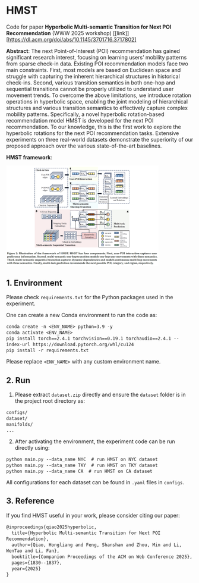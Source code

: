 # HMST

Code for paper **Hyperbolic Multi-semantic Transition for Next POI Recommendation** (WWW 2025 workshop) [[link]][https://dl.acm.org/doi/abs/10.1145/3701716.3717802]

**Abstract**: The next Point-of-Interest (POI) recommendation has gained significant research interest, focusing on learning users’ mobility patterns from sparse check-in data. Existing POI recommendation models face two main constraints. First, most models are based on Euclidean space and struggle with capturing the inherent hierarchical structures in historical check-ins. Second, various transition semantics in both one-hop and sequential transitions cannot be properly utilized to understand user movement trends. To overcome the above limitations, we introduce rotation operations in hyperbolic space, enabling the joint modeling of hierarchical structures and various transition semantics to effectively capture complex mobility patterns. Specifically, a novel hyperbolic rotation-based recommendation model HMST is developed for the next POI recommendation. To our knowledge, this is the first work to explore the hyperbolic rotations for the next POI recommendation tasks. Extensive experiments on three real-world datasets demonstrate the superiority of our proposed approach over the various state-of-the-art baselines.

**HMST framework**:

<img src="others\HMST_framework.png" alt="image-20250527135413728" style="zoom: 40%;" />

## 1. Environment

Please check `requirements.txt` for the Python packages used in the experiment.

One can create a new Conda environment to run the code as:

```
conda create -n <ENV_NAME> python=3.9 -y
conda activate <ENV_NAME>	
pip install torch==2.4.1 torchvision==0.19.1 torchaudio==2.4.1 --index-url https://download.pytorch.org/whl/cu124
pip install -r requirements.txt
```

Please replace `<ENV_NAME>` with any custom environment name.

## 2. Run

1. Please extract `dataset.zip` directly and ensure the `dataset` folder is in the project root directory as:

```
configs/
dataset/
manifolds/
...
```

2. After activating the environment, the experiment code can be run directly using:

```
python main.py --data_name NYC  # run HMST on NYC dataset
python main.py --data_name TKY  # run HMST on TKY dataset
python main.py --data_name CA  # run HMST on CA dataset
```

All configurations for each dataset can be found in `.yaml` files in `configs`.

## 3. Reference

If you find HMST useful in your work, please consider citing our paper:

```
@inproceedings{qiao2025hyperbolic,
  title={Hyperbolic Multi-semantic Transition for Next POI Recommendation},
  author={Qiao, Hongliang and Feng, Shanshan and Zhou, Min and Li, WenTao and Li, Fan},
  booktitle={Companion Proceedings of the ACM on Web Conference 2025},
  pages={1830--1837},
  year={2025}
}
```
